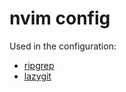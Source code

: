 # nvim config

Used in the configuration:
- [ripgrep](https://github.com/BurntSushi/ripgrep)
- [lazygit](https://github.com/jesseduffield/lazygit)
